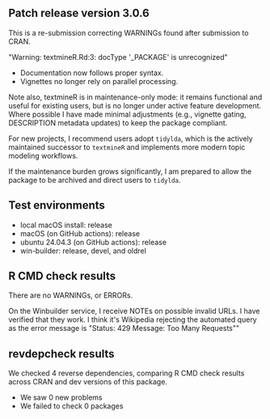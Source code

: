 ## Patch release version 3.0.6
This is a re-submission correcting WARNINGs found after submission to CRAN.

"Warning: textmineR.Rd:3: docType '_PACKAGE' is unrecognized"

* Documentation now follows proper syntax.
* Vignettes no longer rely on parallel processing.

Note also, textmineR is in maintenance-only mode: it remains functional and useful for
existing users, but is no longer under active feature development. Where possible
I have made minimal adjustments (e.g., vignette gating, DESCRIPTION metadata 
updates) to keep the package compliant.

For new projects, I recommend users adopt `tidylda`, which is the actively 
maintained successor to `textmineR` and implements more modern topic modeling workflows.

If the maintenance burden grows significantly, I am prepared to allow the package
to be archived and direct users to `tidylda`.

## Test environments
* local macOS install: release
* macOS (on GitHub actions): release
* ubuntu 24.04.3 (on GitHub actions): release
* win-builder: release, devel, and oldrel

## R CMD check results
There are no WARNINGs, or ERRORs.

On the Winbuilder service, I receive NOTEs on possible invalid URLs. I have
verified that they work. I think it's Wikipedia rejecting the automated query as
the error message is "Status: 429 Message: Too Many Requests""

## revdepcheck results

We checked 4 reverse dependencies, comparing R CMD check results across CRAN and dev versions of this package.

 * We saw 0 new problems
 * We failed to check 0 packages


